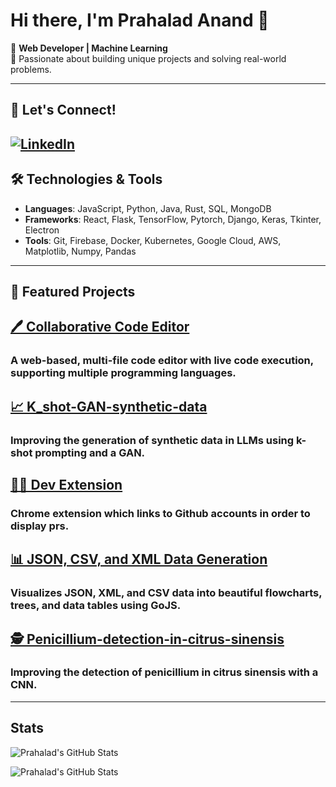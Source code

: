 # Hi there, I'm Prahalad Anand 👋

🚀 **Web Developer | Machine Learning**  
🌟 Passionate about building unique projects and solving real-world problems.  

---

## 🎯 Let's Connect!
[![LinkedIn](https://img.shields.io/badge/LinkedIn-0077B5?logo=linkedin&logoColor=white)](https://www.linkedin.com/in/prahalad-anand-524636297/) 
---

## 🛠️ Technologies & Tools
- **Languages**: JavaScript, Python, Java, Rust, SQL, MongoDB
- **Frameworks**: React, Flask, TensorFlow, Pytorch, Django, Keras, Tkinter, Electron
- **Tools**: Git, Firebase, Docker, Kubernetes, Google Cloud, AWS, Matplotlib, Numpy, Pandas

---

## 🌟 Featured Projects
## [🖊️ Collaborative Code Editor](https://github.com/PPilot2/collaborative-code-editor)
### A web-based, multi-file code editor with live code execution, supporting multiple programming languages.

## [📈 K_shot-GAN-synthetic-data](https://github.com/PPilot2/k_shot-GAN-synthetic-data)
### Improving the generation of synthetic data in LLMs using k-shot prompting and a GAN.

## [🧑‍💻 Dev Extension](https://github.com/PPilot2/dev-extension)
### Chrome extension which links to Github accounts in order to display prs.

## [📊 JSON, CSV, and XML Data Generation](https://github.com/PPilot2/JSON-Visualizer)
### Visualizes JSON, XML, and CSV data into beautiful flowcharts, trees, and data tables using GoJS.

## [🕵️ Penicillium-detection-in-citrus-sinensis](https://github.com/PPilot2/Penicillium-detection-in-citrus-sinensis)
### Improving the detection of penicillium in citrus sinensis with a CNN.
---

## Stats
![Prahalad's GitHub Stats](https://github-readme-stats.vercel.app/api?username=PPilot2&show_icons=true&theme=gruvbox)

![Prahalad's GitHub Stats](https://github-readme-stats.vercel.app/api/top-langs?username=PPilot2&show_icons=true&theme=gruvbox&layout=compact)
